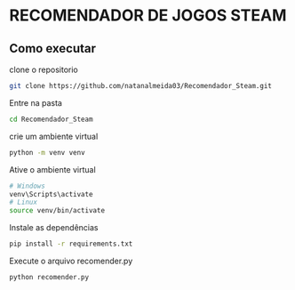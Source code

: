 #  RECOMENDADOR DE JOGOS STEAM

## Como executar

clone o repositorio

```bash
git clone https://github.com/natanalmeida03/Recomendador_Steam.git
```

Entre na pasta
```bash
cd Recomendador_Steam
```
crie um ambiente virtual

```bash
python -m venv venv
```

Ative o ambiente virtual

```bash
# Windows
venv\Scripts\activate
# Linux
source venv/bin/activate
```
Instale as dependências

```bash
pip install -r requirements.txt
```
Execute o arquivo recomender.py

```bash
python recomender.py
```
